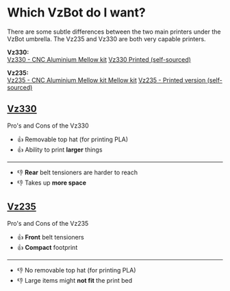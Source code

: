 # Which VzBot do I want?

There are some subtle differences between the two main printers under the VzBot umbrella. The Vz235 and Vz330 are both very capable printers.

**Vz330:**  
[Vz330 - CNC Aluminium Mellow kit][Vz330]
[Vz330 Printed (self-sourced)][Vz330_printed]

**Vz235:**  
[Vz235 - CNC Aluminium Mellow kit Mellow kit][Vz235]
[Vz235 - Printed version (self-sourced)][Vz235_printed]

## [Vz330]

Pro's and Cons of the Vz330

* 👍 Removable top hat (for printing PLA)
* 👍 Ability to print **larger** things

---

* 👎 **Rear** belt tensioners are harder to reach
* 👎 Takes up **more space**

## [Vz235]

Pro's and Cons of the Vz235

* 👍 **Front** belt tensioners
* 👍 **Compact** footprint

---

* 👎 No removable top hat (for printing PLA)
* 👎 Large items might **not fit** the print bed
<!-- Link References -->

[Vz235]: /vz235_alu/
[Vz235_printed]: /vz235_printed/
[Vz330]: /vz330_mellow/
[Vz330_printed]: /vz330_printed/
